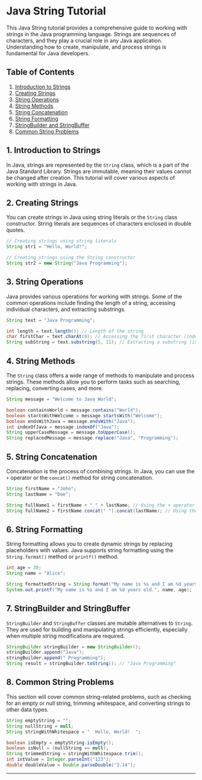 # Java String Tutorial

This Java String tutorial provides a comprehensive guide to working with strings in the Java programming language. Strings are sequences of characters, and they play a crucial role in any Java application. Understanding how to create, manipulate, and process strings is fundamental for Java developers.

## Table of Contents

1. [Introduction to Strings](#introduction-to-strings)
2. [Creating Strings](#creating-strings)
3. [String Operations](#string-operations)
4. [String Methods](#string-methods)
5. [String Concatenation](#string-concatenation)
6. [String Formatting](#string-formatting)
7. [StringBuilder and StringBuffer](#stringbuilder-and-stringbuffer)
8. [Common String Problems](#common-string-problems)

## 1. Introduction to Strings

In Java, strings are represented by the `String` class, which is a part of the Java Standard Library. Strings are immutable, meaning their values cannot be changed after creation. This tutorial will cover various aspects of working with strings in Java.

## 2. Creating Strings

You can create strings in Java using string literals or the `String` class constructor. String literals are sequences of characters enclosed in double quotes.

```java
// Creating strings using string literals
String str1 = "Hello, World!";

// Creating strings using the String constructor
String str2 = new String("Java Programming");
```

## 3. String Operations

Java provides various operations for working with strings. Some of the common operations include finding the length of a string, accessing individual characters, and extracting substrings.

```java
String text = "Java Programming";

int length = text.length(); // Length of the string
char firstChar = text.charAt(0); // Accessing the first character (index 0)
String subString = text.substring(5, 11); // Extracting a substring (inclusive start index, exclusive end index)
```

## 4. String Methods

The `String` class offers a wide range of methods to manipulate and process strings. These methods allow you to perform tasks such as searching, replacing, converting cases, and more.

```java
String message = "Welcome to Java World";

boolean containsWorld = message.contains("World");
boolean startsWithWelcome = message.startsWith("Welcome");
boolean endsWithJava = message.endsWith("Java");
int indexOfJava = message.indexOf("Java");
String upperCaseMessage = message.toUpperCase();
String replacedMessage = message.replace("Java", "Programming");
```

## 5. String Concatenation

Concatenation is the process of combining strings. In Java, you can use the `+` operator or the `concat()` method for string concatenation.

```java
String firstName = "John";
String lastName = "Doe";

String fullName1 = firstName + " " + lastName; // Using the + operator
String fullName2 = firstName.concat(" ").concat(lastName); // Using the concat() method
```

## 6. String Formatting

String formatting allows you to create dynamic strings by replacing placeholders with values. Java supports string formatting using the `String.format()` method or `printf()` method.

```java
int age = 30;
String name = "Alice";

String formattedString = String.format("My name is %s and I am %d years old.", name, age);
System.out.printf("My name is %s and I am %d years old.", name, age);
```

## 7. StringBuilder and StringBuffer

`StringBuilder` and `StringBuffer` classes are mutable alternatives to `String`. They are used for building and manipulating strings efficiently, especially when multiple string modifications are required.

```java
StringBuilder stringBuilder = new StringBuilder();
stringBuilder.append("Java");
stringBuilder.append(" Programming");
String result = stringBuilder.toString(); // "Java Programming"
```

## 8. Common String Problems

This section will cover common string-related problems, such as checking for an empty or null string, trimming whitespace, and converting strings to other data types.

```java
String emptyString = "";
String nullString = null;
String stringWithWhitespace = "  Hello, World!  ";

boolean isEmpty = emptyString.isEmpty();
boolean isNull = (nullString == null);
String trimmedString = stringWithWhitespace.trim();
int intValue = Integer.parseInt("123");
double doubleValue = Double.parseDouble("3.14");
```

---
